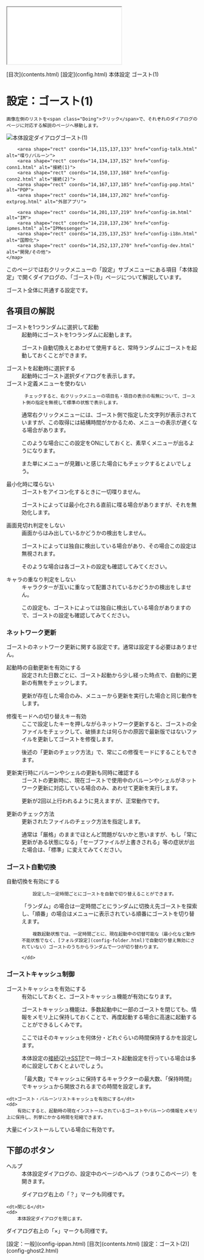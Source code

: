 <?xml version="1.0" encoding="UTF-8"?>
<!DOCTYPE.html PUBLIC "-//W3C//DTD XHTML 1.0 Frameset//EN" "http://www.w3.org/TR/.htmll1/DTD/.html1-frameset.dtd">
<html xmlns="http://www.w3.org/1999/xhtml" lang="ja" xml:lang="ja">
<head>
  <meta http-equiv="content-type" content="text/html; charset=UTF-8" />
  <meta http-equiv="content-style-type" content="text/css" />
  <title>設定：ゴースト(1)</title>
  <link rel="stylesheet" type="text/css" href="about.css" />
</head>
<body>
<div id="sidebar">
	<iframe src="contents.html" name="sidebar">
		フレーム非対応の環境では以下の目次ページからご覧ください。

[目次](contents.html)
	</iframe>
</div>
<div id="text">
<div id="breadcrumb">
	<span class="Upper">[目次](contents.html)</span>
	<span class="Upper">[設定](config.html)</span>
	<span class="Upper">本体設定</span>
	ゴースト(1)
</div>
<!-------------------------------------------------------------------------------------------------------------------------------->

# 設定：ゴースト(1)

	画像左側のリストを<span class="Doing">クリック</span>で、それぞれのダイアログのページに対応する解説のページへ移動します。

![本体設定ダイアログゴースト(1)](image/config-ghost/0.png)
	<map name="configdialog" id="configdialog">
		<area shape="rect" coords="14,31,137,46" href="config-ippan.html" alt="一般">
		<area shape="rect" coords="14,47,137,66" href="config-ghost.html" alt="ゴースト(1)">
		<area shape="rect" coords="14,66,137,82" href="config-ghost2.html" alt="ゴースト(2)">
		<area shape="rect" coords="14,82,137,98" href="config-folder.html" alt="フォルダ">
		<area shape="rect" coords="14,98,137,114" href="config-disp.html" alt="表示">

		<area shape="rect" coords="14,115,137,133" href="config-talk.html" alt="喋り/バルーン">
		<area shape="rect" coords="14,134,137,152" href="config-conn1.html" alt="接続(1)">
		<area shape="rect" coords="14,150,137,168" href="config-conn2.html" alt="接続(2)">
		<area shape="rect" coords="14,167,137,185" href="config-pop.html" alt="POP">
		<area shape="rect" coords="14,184,137,202" href="config-extprog.html" alt="外部アプリ">

		<area shape="rect" coords="14,201,137,219" href="config-im.html" alt="IM">
		<area shape="rect" coords="14,218,137,236" href="config-ipmes.html" alt="IPMessenger">
		<area shape="rect" coords="14,235,137,253" href="config-i18n.html" alt="国際化">
		<area shape="rect" coords="14,252,137,270" href="config-dev.html" alt="開発/その他">
	</map>

このページでは右クリックメニューの「設定」サブメニューにある項目「本体設定」で開くダイアログの、「ゴースト(1)」ページについて解説しています。

ゴースト全体に共通する設定です。

## 各項目の解説

<dl>
  <dt>ゴーストを1つランダムに選択して起動</dt>
  <dd>
  起動時にゴーストを1つランダムに起動します。

ゴースト自動切換えとあわせて使用すると、常時ランダムにゴーストを起動しておくことができます。
  </dd>

  <dt>ゴーストを起動時に選択する</dt>
  <dd>起動時にゴースト選択ダイアログを表示します。</dd>

  <dt>ゴースト定義メニューを使わない</dt>
  <dd>

     チェックすると、右クリックメニューの項目名・項目の表示の有無について、ゴースト側の指定を無視して標準の状態で表示します。

通常右クリックメニューには、ゴースト側で指定した文字列が表示されていますが、この取得には結構時間がかかるため、メニューの表示が遅くなる場合があります。

このような場合にこの設定をONにしておくと、素早くメニューが出るようになります。

また単にメニューが見難いと感じた場合にもチェックするとよいでしょう。

  </dd>

  <dt>最小化時に喋らない</dt>
  <dd>
  ゴーストをアイコン化するときに一切喋りません。

ゴーストによっては最小化される直前に喋る場合がありますが、それを無効化します。
  </dd>

  <dt>画面見切れ判定をしない</dt>
  <dd>
  画面からはみ出しているかどうかの検出をしません。

ゴーストによっては独自に検出している場合があり、その場合この設定は無視されます。

そのような場合は各ゴーストの設定も確認してみてください。
  </dd>

  <dt>キャラの重なり判定をしない</dt>
  <dd>
  キャラクターが互いに重なって配置されているかどうかの検出をしません。

この設定も、ゴーストによっては独自に検出している場合がありますので、ゴーストの設定も確認してみてください。
  </dd>

</dl>

### ネットワーク更新

ゴーストのネットワーク更新に関する設定です。通常は設定する必要はありません。

<dl>
   <dt>起動時の自動更新を有効にする</dt>
   <dd>
 	  設定された日数ごとに、ゴースト起動から少し経った時点で、自動的に更新の有無をチェックします。

更新が存在した場合のみ、メニューから更新を実行した場合と同じ動作をします。
   </dd>

   <dt>修復モードへの切り替えキー有効</dt>
   <dd>
	   ここで設定したキーを押しながらネットワーク更新すると、ゴーストの全ファイルをチェックして、破損または何らかの原因で最新版ではないファイルを更新してゴーストを修復します。

後述の「更新のチェック方法」で、常にこの修復モードにすることもできます。</dd>

   <dt>更新実行時にバルーンやシェルの更新も同時に確認する</dt>
   <dd>
	   ゴーストの更新時に、現在ゴーストで使用中のバルーンやシェルがネットワーク更新に対応している場合のみ、あわせて更新を実行します。

更新が2回以上行われるように見えますが、正常動作です。
   </dd>

   <dt>更新のチェック方法</dt>
   <dd>
	   更新されたファイルのチェック方法を指定します。

通常は「厳格」のままでほとんど問題がないかと思いますが、もし「常に更新がある状態になる」「セーブファイルが上書きされる」等の症状が出た場合は、「標準」に変えてみてください。
   </dd>

</dl>

### ゴースト自動切換

<dl>
	<dt>自動切換を有効にする</dt>
	<dd>

		設定した一定時間ごとにゴーストを自動で切り替えることができます。

「ランダム」の場合は一定時間ごとにランダムに切換え先ゴーストを探索し、「順番」の場合はメニューに表示されている順番にゴーストを切り替えます。

		複数起動状態では、一定時間ごとに、現在起動中の切替可能な（最小化など動作不能状態でなく、[フォルダ設定](config-folder.html)で自動切り替え無効にされていない）ゴーストのうちからランダムで一つが切り替わります。

	</dd>
</dl>

### ゴーストキャッシュ制御

<dl>
	<dt>ゴーストキャッシュを有効にする</dt>
	<dd>
		有効にしておくと、ゴーストキャッシュ機能が有効になります。

ゴーストキャッシュ機能は、多数起動中に一部のゴーストを閉じても、情報をメモリ上に保持しておくことで、再度起動する場合に高速に起動することができるしくみです。

ここではそのキャッシュを何体分・どれぐらいの時間保持するかを設定します。

本体設定の[接続(2)-&gt;SSTP](config-conn2.html)で一時ゴースト起動設定を行っている場合は多めに設定しておくとよいでしょう。

「最大数」でキャッシュに保持するキャラクターの最大数、「保持時間」でキャッシュから開放されるまでの時間を設定します。
	</dd>

	<dt>ゴースト・バルーンリストキャッシュを有効にする</dt>
	<dd>
		有効にすると、起動時の現在インストールされているゴーストやバルーンの情報をメモリ上に保持し、列挙にかかる時間を短縮できます。

大量にインストールしている場合に有効です。
	</dd>
</dl>

## 下部のボタン

<dl>
	<dt>ヘルプ</dt>
	<dd>
		本体設定ダイアログの、設定中のページのヘルプ（つまりこのページ）を開きます。

ダイアログ右上の「？」マークも同様です。
	</dd>

	<dt>閉じる</dt>
	<dd>
		本体設定ダイアログを閉じます。

ダイアログ右上の「×」マークも同様です。
	</dd>
</dl>

<!-------------------------------------------------------------------------------------------------------------------------------->
<div id="navigation">
	<span class="Prev">[設定：一般](config-ippan.html)</span>
	<span class="Return">[目次](contents.html)</span>
	<span class="Next">[設定：ゴースト(2)](config-ghost2.html)</span>
</div>
</div>
</body>
</html>
